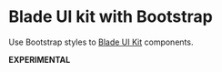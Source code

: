 # Blade UI kit with Bootstrap

Use Bootstrap styles to [Blade UI Kit](https://blade-ui-kit.com/) components.

**EXPERIMENTAL**

